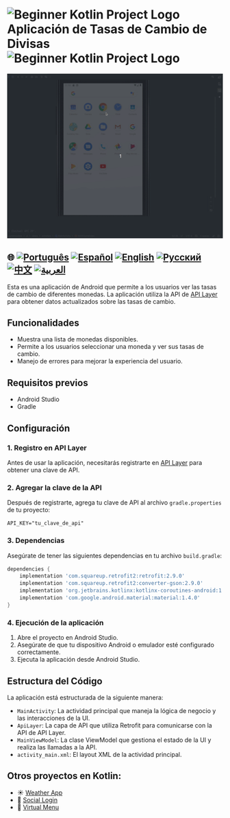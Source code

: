 
# <img src="https://italiancoders.it/wp-content/uploads/2018/01/kotlin_250x250.png" alt="Beginner Kotlin Project Logo" width="52" height="30" /> Aplicación de Tasas de Cambio de Divisas <img src="https://italiancoders.it/wp-content/uploads/2018/01/kotlin_250x250.png" alt="Beginner Kotlin Project Logo" width="52" height="30" />

![Demostración de uso](./assets/currencyConverter.gif)

## 🌐 [![Português](https://img.shields.io/badge/Português-green)](https://github.com/SamuelRocha91/kotlinExchangeRate/blob/main/README.md) [![Español](https://img.shields.io/badge/Español-yellow)](https://github.com/SamuelRocha91/kotlinExchangeRate/blob/main/README_es.md) [![English](https://img.shields.io/badge/English-blue)](https://github.com/SamuelRocha91/kotlinExchangeRate/blob/main/README_en.md) [![Русский](https://img.shields.io/badge/Русский-lightgrey)](https://github.com/SamuelRocha91/kotlinExchangeRate/blob/main/README_ru.md) [![中文](https://img.shields.io/badge/中文-red)](https://github.com/SamuelRocha91/kotlinExchangeRate/blob/main/README_ch.md) [![العربية](https://img.shields.io/badge/العربية-orange)](https://github.com/SamuelRocha91/kotlinExchangeRate/blob/main/README_ar.md)

Esta es una aplicación de Android que permite a los usuarios ver las tasas de cambio de diferentes monedas. La aplicación utiliza la API de [API Layer](https://apilayer.com/) para obtener datos actualizados sobre las tasas de cambio.

## Funcionalidades

- Muestra una lista de monedas disponibles.
- Permite a los usuarios seleccionar una moneda y ver sus tasas de cambio.
- Manejo de errores para mejorar la experiencia del usuario.

## Requisitos previos

- Android Studio
- Gradle

## Configuración

### 1. Registro en API Layer

Antes de usar la aplicación, necesitarás registrarte en [API Layer](https://apilayer.com/) para obtener una clave de API.

### 2. Agregar la clave de la API

Después de registrarte, agrega tu clave de API al archivo `gradle.properties` de tu proyecto:

```properties
API_KEY="tu_clave_de_api"
```

### 3. Dependencias

Asegúrate de tener las siguientes dependencias en tu archivo `build.gradle`:

```groovy
dependencies {
    implementation 'com.squareup.retrofit2:retrofit:2.9.0'
    implementation 'com.squareup.retrofit2:converter-gson:2.9.0'
    implementation 'org.jetbrains.kotlinx:kotlinx-coroutines-android:1.5.2'
    implementation 'com.google.android.material:material:1.4.0'
}
```

### 4. Ejecución de la aplicación

1. Abre el proyecto en Android Studio.
2. Asegúrate de que tu dispositivo Android o emulador esté configurado correctamente.
3. Ejecuta la aplicación desde Android Studio.

## Estructura del Código

La aplicación está estructurada de la siguiente manera:

- `MainActivity`: La actividad principal que maneja la lógica de negocio y las interacciones de la UI.
- `ApiLayer`: La capa de API que utiliza Retrofit para comunicarse con la API de API Layer.
- `MainViewModel`: La clase ViewModel que gestiona el estado de la UI y realiza las llamadas a la API.
- `activity_main.xml`: El layout XML de la actividad principal.

## Otros proyectos en Kotlin:

- ☀️ [Weather App](https://github.com/SamuelRocha91/kotlinWeatherApp/blob/main/README_es.md)
- 👤 [Social Login](https://github.com/SamuelRocha91/kotlinLoginSocial/blob/main/README_es.md)
- 📜 [Virtual Menu](https://github.com/SamuelRocha91/kotlinVirtualMenu/blob/main/README_es.md)

